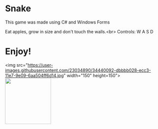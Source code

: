 Snake
===
This game was made using C# and Windows Forms

Eat apples, grow in size and don't touch the walls.<br\>
Controls: W A S D 
# Enjoy!
<img src="https://user-images.githubusercontent.com/23034890/34440092-dbbbb028-ecc3-11e7-9e09-6aa504ff6d14.jpg" width="150" height=150">
<img src="https://user-images.githubusercontent.com/23034890/34440091-db9ea3ac-ecc3-11e7-9d47-b7b72b5c283f.jpg" width="150" height="150">
